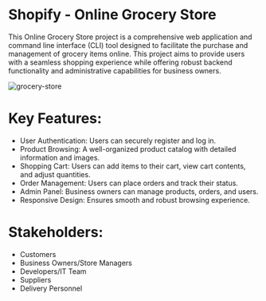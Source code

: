 # Shopify - Online Grocery Store
This Online Grocery Store project is a comprehensive web application and command line interface (CLI) tool designed to facilitate the purchase and management of grocery items online. This project aims to provide users with a seamless shopping experience while offering robust backend functionality and administrative capabilities for business owners.

![grocery-store](https://github.com/nishant10002/Shopify/assets/133675507/1a8e6118-b988-48c6-a254-573e2ed159f5)

# Key Features:
- User Authentication: Users can securely register and log in.
- Product Browsing: A well-organized product catalog with detailed information and images.
- Shopping Cart: Users can add items to their cart, view cart contents, and adjust quantities.
- Order Management: Users can place orders and track their status.
- Admin Panel: Business owners can manage products, orders, and users.
- Responsive Design: Ensures smooth and robust browsing experience.

# Stakeholders:
- Customers
- Business Owners/Store Managers
- Developers/IT Team
- Suppliers
- Delivery Personnel
